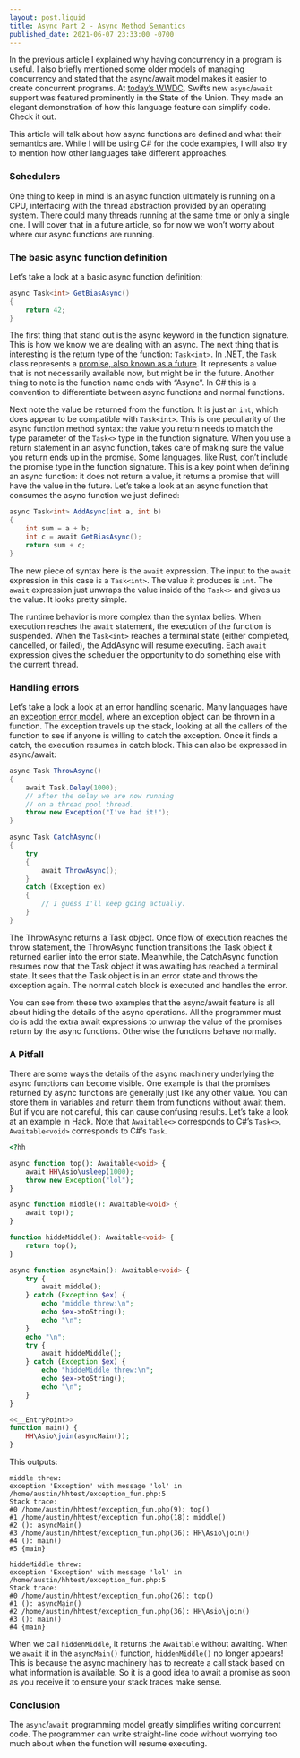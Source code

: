 ```yaml
---
layout: post.liquid
title: Async Part 2 - Async Method Semantics
published_date: 2021-06-07 23:33:00 -0700
---
```


In the previous article I explained why having concurrency in a program is useful.
I also briefly mentioned some older models of managing concurrency and stated that the async/await model makes it easier to create concurrent programs.
At [today’s WWDC](https://developer.apple.com/wwdc21/), Swifts new `async`/`await` support was featured prominently in the State of the Union.
They made an elegant demonstration of how this language feature can simplify code. Check it out.


This article will talk about how async functions are defined and what their semantics are. While I will be using C# for the code examples, I will also try to mention how other languages take different approaches.

### Schedulers

One thing to keep in mind is an async function ultimately is running on a CPU, interfacing with the thread abstraction provided by an operating system. There could many threads running at the same time or only a single one. I will cover that in a future article, so for now we won’t worry about where our async functions are running.

### The basic async function definition

Let’s take a look at a basic async function definition:

```C#
async Task<int> GetBiasAsync()
{
    return 42;
}
```

The first thing that stand out is the async keyword in the function signature. This is how we know we are dealing with an async. The next thing that is interesting is the return type of the function: `Task<int>`. In .NET, the `Task` class represents a [promise, also known as a future](https://en.wikipedia.org/wiki/Futures_and_promises).
It represents a value that is not necessarily available now, but might be in the
future. Another thing to note is the function name ends with “Async”. In C# this
is a convention to differentiate between async functions and normal functions.


Next note the value be returned from the function. It is just an `int`, which does appear to be compatible with `Task<int>`.
This is one peculiarity of the async function method syntax: the value you return needs to match the type parameter of the `Task<>` type in the function signature.
When you use a return statement in an async function, takes care of making sure the value you return ends up in the promise.
Some languages, like Rust, don’t include the promise type in the function signature.
This is a key point when defining an async function: it does not return a value, it returns a promise that will have the value in the future.
Let’s take a look at an async function that consumes the async function we just defined:

```C#
async Task<int> AddAsync(int a, int b)
{
    int sum = a + b;
    int c = await GetBiasAsync();
    return sum + c;
}
```

The new piece of syntax here is the `await` expression.
The input to the `await` expression in this case is a `Task<int>`. The value it produces is `int`.
The `await` expression just unwraps the value inside of the `Task<>` and gives us the value. It looks pretty simple.

The runtime behavior is more complex than the syntax belies.
When execution reaches the `await` statement, the execution of the function is suspended.
When the `Task<int>` reaches a terminal state (either completed, cancelled, or failed), the AddAsync will resume executing.
Each `await` expression gives the scheduler the opportunity to do something else with the current thread.

### Handling errors

Let’s take a look a look at an error handling scenario.
Many languages have an [exception error model](https://en.wikipedia.org/wiki/Exception_handling),
where an exception object can be thrown in a function.
The exception travels up the stack, looking at all the callers of the function to see if anyone is willing to catch the exception.
Once it finds a catch, the execution resumes in catch block.
This can also be expressed in async/await:

```C#
async Task ThrowAsync()
{
    await Task.Delay(1000);
    // after the delay we are now running
    // on a thread pool thread.
    throw new Exception("I've had it!");
}

async Task CatchAsync()
{
    try
    {
        await ThrowAsync();
    }
    catch (Exception ex)
    {
        // I guess I'll keep going actually.
    }
}
```

The ThrowAsync returns a Task object. Once flow of execution reaches the throw statement,
the ThrowAsync function transitions the Task object it returned earlier into the error state.
Meanwhile, the CatchAsync function resumes now that the Task object it was awaiting has reached a terminal state.
It sees that the Task object is in an error state and throws the exception again. The normal catch block is executed and handles the error.

You can see from these two examples that the async/await feature is all about
hiding the details of the async operations. All the programmer must do is add the
extra await expressions to unwrap the value of the promises return by the async functions. Otherwise the functions behave normally.

### A Pitfall

There are some ways the details of the async machinery underlying the async functions can become visible.
One example is that the promises returned by async functions are generally just like any other value.
You can store them in variables and return them from functions without await them. But if you are not careful, this can cause confusing results.
Let’s take a look at an example in Hack.
Note that `Awaitable<>` corresponds to C#’s `Task<>`. `Awaitable<void>` corresponds to C#’s `Task`.

```php
<?hh

async function top(): Awaitable<void> {
    await HH\Asio\usleep(1000);
    throw new Exception("lol");
}

async function middle(): Awaitable<void> {
    await top();
}

function hiddeMiddle(): Awaitable<void> {
    return top();
}

async function asyncMain(): Awaitable<void> {
    try {
        await middle();
    } catch (Exception $ex) {
        echo "middle threw:\n";
        echo $ex->toString();
        echo "\n";
    }
    echo "\n";
    try {
        await hiddeMiddle();
    } catch (Exception $ex) {
        echo "hiddeMiddle threw:\n";
        echo $ex->toString();
        echo "\n";
    }
}

<<__EntryPoint>>
function main() {
    HH\Asio\join(asyncMain());
}
```

This outputs:

```
middle threw:
exception 'Exception' with message 'lol' in /home/austin/hhtest/exception_fun.php:5
Stack trace:
#0 /home/austin/hhtest/exception_fun.php(9): top()
#1 /home/austin/hhtest/exception_fun.php(18): middle()
#2 (): asyncMain()
#3 /home/austin/hhtest/exception_fun.php(36): HH\Asio\join()
#4 (): main()
#5 {main}

hiddeMiddle threw:
exception 'Exception' with message 'lol' in /home/austin/hhtest/exception_fun.php:5
Stack trace:
#0 /home/austin/hhtest/exception_fun.php(26): top()
#1 (): asyncMain()
#2 /home/austin/hhtest/exception_fun.php(36): HH\Asio\join()
#3 (): main()
#4 {main}
```

When we call `hiddenMiddle`, it returns the `Awaitable` without awaiting. When we
`await` it in the `asyncMain()` function, `hiddenMiddle()` no longer appears!
This is because the async machinery has to recreate a call stack based on what information is available.
So it is a good idea to await a promise as soon as you receive it to ensure your stack traces make sense.

### Conclusion

The `async`/`await` programming model greatly simplifies writing concurrent code.
The programmer can write straight-line code without worrying too much about
when the function will resume executing.

